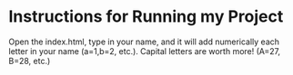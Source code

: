 # Instructions for Running my Project

Open the index.html, type in your name, and it will add numerically each letter in your name (a=1,b=2, etc.). Capital letters are worth more! (A=27, B=28, etc.)
